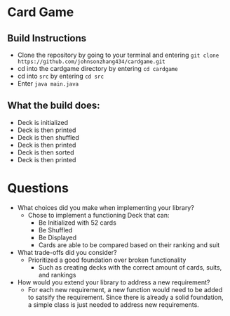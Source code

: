 # Card Game
## Build Instructions 
   - Clone the repository by going to your terminal and entering `git clone https://github.com/johnsonzhang434/cardgame.git`
   - cd into the cardgame directory by entering `cd cardgame`
   - cd into `src` by entering `cd src`
   - Enter `java main.java`
## What the build does:
   - Deck is initialized
   - Deck is then printed
   - Deck is then shuffled
   - Deck is then printed
   - Deck is then sorted
   - Deck is then printed 
# Questions
- What choices did you make when implementing your library?
  - Chose to implement a functioning Deck that can:
     - Be Initialized with 52 cards
     - Be Shuffled
     - Be Displayed
     - Cards are able to be compared based on their ranking and suit
- What trade-offs did you consider?
  - Prioritized a good foundation over broken functionality
      - Such as creating decks with the correct amount of cards, suits, and rankings  
- How would you extend your library to address a new requirement?
  - For each new requirement, a new function would need to be added to satsify the requirement. Since there is already a solid foundation, a simple class is just needed to address new requirements.
